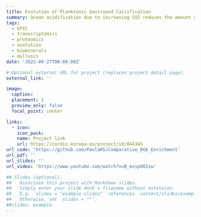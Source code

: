 ```yaml
---
title: Evolution of Planktonic Gastropod Calcification
summary: Ocean acidification due to increasing CO2 reduces the amount of carbonate ions in seawater, putting a wide range of marine calcifiers at risk. Sea butterflies and sea elephants are among the most vulnerable calcifiers since they inhabit the open ocean and make thin shells of calcium carbonate. Genetic tools for these planktonic snails are scarce making it difficult to predict their future in acidified waters. The Marie Skłodowska-Curie project **EPIC** aimed at studying the molecular processes by which shell formation evolved in planktonic gastropods over macroevolutionary scales, and to inform on their potential to adapt under long-term ocean acidification.
tags:
  - EPIC
  - transcriptomics
  - proteomics
  - evolution
  - biominerals
  - molluscs
date: '2022-09-27T00:00:00Z'

# Optional external URL for project (replaces project detail page).
external_link: ''

image:
  caption: 
  placement: 1
  preview_only: false
  focal_point: center

links:
  - icon: 
    icon_pack: 
    name: Project link
    url: https://cordis.europa.eu/project/id/844345
url_code: 'https://github.com/PaulaRS/Comparative_DGE_Enrichment'
url_pdf: ''
url_slides: ''
url_video: 'https://www.youtube.com/watch?v=B_mzspO0Jzw'

## Slides (optional).
##   Associate this project with Markdown slides.
##   Simply enter your slide deck's filename without extension.
##   E.g. `slides = "example-slides"` references `content/slides/example-slides.md`.
##   Otherwise, set `slides = ""`.
##slides: example
---
```


